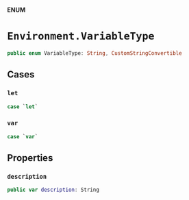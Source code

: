 **ENUM**

# `Environment.VariableType`

```swift
public enum VariableType: String, CustomStringConvertible
```

## Cases
### `let`

```swift
case `let`
```

### `var`

```swift
case `var`
```

## Properties
### `description`

```swift
public var description: String
```

